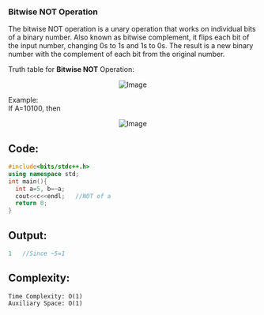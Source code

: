 ### Bitwise NOT Operation
The bitwise NOT operation is a unary operation that works on individual bits of a binary number. 
Also known as bitwise complement, it flips each bit of the input number, changing 0s to 1s and 1s to 0s. The result is a new binary number with the complement of each bit from the original number.

Truth table for **Bitwise NOT** Operation: <br>
<p align="center">
  <img src="https://github.com/Ashutosh0120/dsa_competitive-coding-GSSOC-2023/assets/24804042/ebde6110-7050-4b19-89b5-6484103fa633" alt="Image">
</p>

Example: <br>
If A=10100, then
<p align="center">
  <img src="https://github.com/Ashutosh0120/dsa_competitive-coding-GSSOC-2023/assets/24804042/64fbf3b2-e1e6-43b2-987b-97ac591f8d9a" alt="Image">
</p>

## Code:
```cpp
#include<bits/stdc++.h>
using namespace std;
int main(){
  int a=5, b=~a;
  cout<<c<<endl;   //NOT of a
  return 0;
}
```
## Output:
```cpp
1   //Since ~5=1
```
## Complexity:
```
Time Complexity: O(1)                                                            
Auxiliary Space: O(1)
```
